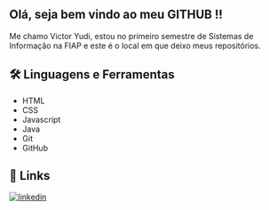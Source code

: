 ## Olá, seja bem vindo ao meu GITHUB !!
Me chamo Victor Yudi, estou no primeiro semestre de Sistemas de Informação na FIAP e este é o local em que deixo meus repositórios.

## 🛠 Linguagens e Ferramentas
* HTML
* CSS
* Javascript
* Java
* Git
* GitHub

 ## 🔗 Links

[![linkedin](https://img.shields.io/badge/linkedin-0A66C2?style=for-the-badge&logo=linkedin&logoColor=white)](https://www.linkedin.com/in/victoryudiabe/)
